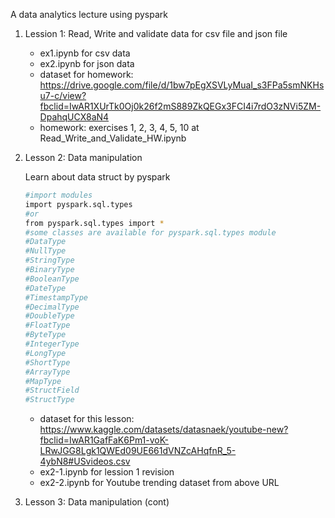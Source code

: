 A data analytics lecture using pyspark
1. Lession 1: Read, Write and validate data for csv file and json file
   
   - ex1.ipynb for csv data
   - ex2.ipynb for json data
   - dataset for homework: https://drive.google.com/file/d/1bw7pEgXSVLyMuaI_s3FPa5smNKHsu7-c/view?fbclid=IwAR1XUrTk0Oj0k26f2mS889ZkQEGx3FCI4i7rdO3zNVi5ZM-DpahqUCX8aN4
   - homework: exercises 1, 2, 3, 4, 5, 10 at Read_Write_and_Validate_HW.ipynb

2. Lesson 2: Data manipulation
   
   Learn about data struct by pyspark
   ```sh
   #import modules
   import pyspark.sql.types
   #or
   from pyspark.sql.types import *
   #some classes are available for pyspark.sql.types module
   #DataType
   #NullType
   #StringType
   #BinaryType
   #BooleanType
   #DateType
   #TimestampType
   #DecimalType
   #DoubleType
   #FloatType
   #ByteType
   #IntegerType
   #LongType
   #ShortType
   #ArrayType
   #MapType
   #StructField
   #StructType
   ```
   - dataset for this lesson: https://www.kaggle.com/datasets/datasnaek/youtube-new?fbclid=IwAR1GafFaK6Pm1-voK-LRwJGG8Lgk1QWEd09UE661dVNZcAHqfnR_5-4ybN8#USvideos.csv
   - ex2-1.ipynb for lession 1 revision
   - ex2-2.ipynb for Youtube trending dataset from above URL 


4. Lesson 3: Data manipulation (cont)
